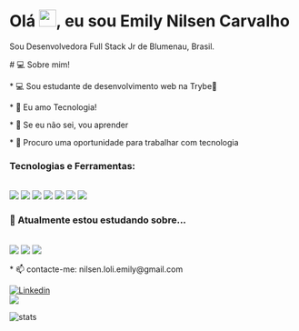 <h1 align="left">Olá <img src="https://raw.githubusercontent.com/kaueMarques/kaueMarques/master/hi.gif" width="30px">, eu sou Emily Nilsen Carvalho</h1>

Sou Desenvolvedora Full Stack Jr de Blumenau, Brasil.

<p># 💻 Sobre mim!</p>

<p>* 💻 Sou estudante de desenvolvimento web na Trybe💚</p>

  

<p>* 💬 Eu amo Tecnologia!</p>


<p>* 🚀 Se eu não sei, vou aprender</p>

<p>* 👀 Procuro uma oportunidade para trabalhar com tecnologia </p>


###  Tecnologias e Ferramentas:
<br />

<span>
  <img src="https://img.icons8.com/color/48/000000/javascript--v1.png"/>
</span>
<span>
  <img src="https://img.icons8.com/color/48/000000/html-5--v1.png"/>
</span>
<span>
  <img src="https://img.icons8.com/color/48/000000/css3.png"/>
</span>
<span>
  <img src="https://img.icons8.com/ultraviolet/40/000000/react--v1.png"/>
</span>
<span>
  <img src="https://img.icons8.com/color/48/000000/redux.png"/>
</span>
</span>
<span>
  <img src="https://img.icons8.com/color/48/000000/git.png"/>
</span>
<span>
  <img src="https://img.icons8.com/fluency/50/000000/docker.png"/>
</span>

<br/>

### 🌱 Atualmente estou estudando sobre...
<br/>

<span>
  <img src="https://img.icons8.com/color/48/000000/typescript.png" />
</span>
<span>
  <img src="https://img.icons8.com/fluency/48/000000/node-js.png" />
</span>
<span>
  <img src="https://img.icons8.com/external-tal-revivo-color-tal-revivo/48/000000/external-mongodb-a-cross-platform-document-oriented-database-program-logo-color-tal-revivo.png" />
</span>

<br/>

<p>* 📫 contacte-me: nilsen.loli.emily@gmail.com</p>
<a href="https://www.linkedin.com/in/emily-nilsen-carvalho/">

<img alt="Linkedin" src="https://img.shields.io/badge/linkedin-0077B5?logo=linkedin&logoColor=white&style=for-the-badge"/>

</a>

<br/>

<img src="https://github-readme-stats.vercel.app/api?username=EmilyNilsen" />

 <br/>

![stats](https://github-readme-stats.vercel.app/api/wakatime?username=@EmilyNilsen)
